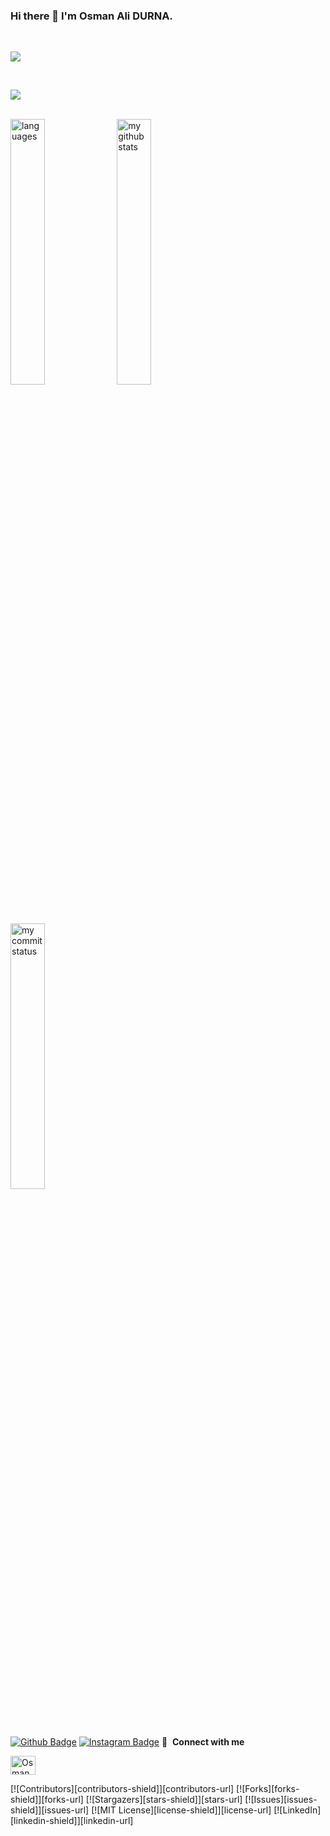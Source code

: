 ### Hi there 👋 I'm Osman Ali DURNA.

<br/>

![](https://media.giphy.com/media/iIqmM5tTjmpOB9mpbn/giphy.gif)

<br/>

![](https://komarev.com/ghpvc/?username=OsmanAliDurna)

<br/>

 <img src="https://github-readme-stats.vercel.app/api/top-langs/?username=OsmanAliDurna&theme=chartreuse-dark&layout=compact" alt="languages" width="33%">
 <img src="https://github-readme-stats.vercel.app/api?username=OsmanAliDurna&theme=chartreuse-dark" alt="my github stats" width="33%"/>
 <img src="https://github-readme-streak-stats.herokuapp.com/?user=OsmanAliDurna&theme=chartreuse-dark" alt="my commit status" width="33%" />





[![Github Badge](https://img.shields.io/badge/-Github-000?style=quare&labelColor=000&logo=Github&logoColor=white&link=link)](link) 
[![Instagram Badge](https://img.shields.io/badge/-Instagram-C13584?style=flat-quare&labelColor=C13584&logo=instagram&logoColor=white&link=link)](link) 
🔗 &nbsp;**Connect with me**
<p align="left">
<a href="https://linkedin.com/in/osman-ali-durna" target="blank"><img align="center" src="https://raw.githubusercontent.com/OsmanAliDurna/github-profile-readme-generator/master/src/images/icons/Social/linked-in-alt.svg" alt="Osman Ali DURNA" height="30" width="40" /></a>
 
[![Contributors][contributors-shield]][contributors-url]
[![Forks][forks-shield]][forks-url]
[![Stargazers][stars-shield]][stars-url]
[![Issues][issues-shield]][issues-url]
[![MIT License][license-shield]][license-url]
[![LinkedIn][linkedin-shield]][linkedin-url]

<!--
**OsmanAliDurna/OsmanAliDurna** is a ✨ _special_ ✨ repository because its `README.md` (this file) appears on your GitHub profile.

Here are some ideas to get you started:

- 🔭 I’m currently working on ...
- 🌱 I’m currently learning ...
- 👯 I’m looking to collaborate on ...
- 🤔 I’m looking for help with ...
- 💬 Ask me about ...
- 📫 How to reach me: ...
- 😄 Pronouns: ...
- ⚡ Fun fact: ...
-->
